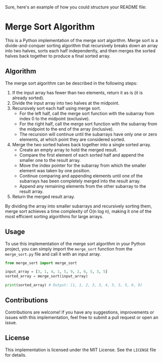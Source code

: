 Sure, here's an example of how you could structure your README file:

# Merge Sort Algorithm

This is a Python implementation of the merge sort algorithm. Merge sort is a divide-and-conquer sorting algorithm that recursively breaks down an array into two halves, sorts each half independently, and then merges the sorted halves back together to produce a final sorted array.

## Algorithm

The merge sort algorithm can be described in the following steps:
1. If the input array has fewer than two elements, return it as is (it is already sorted).
2. Divide the input array into two halves at the midpoint.
3. Recursively sort each half using merge sort.
   - For the left half, call the merge sort function with the subarray from index 0 to the midpoint (exclusive).
   - For the right half, call the merge sort function with the subarray from the midpoint to the end of the array (inclusive).
   - The recursion will continue until the subarrays have only one or zero elements, at which point they are considered sorted.
4. Merge the two sorted halves back together into a single sorted array.
   - Create an empty array to hold the merged result.
   - Compare the first element of each sorted half and append the smaller one to the result array.
   - Move the index pointer for the subarray from which the smaller element was taken by one position.
   - Continue comparing and appending elements until one of the subarrays has been completely merged into the result array.
   - Append any remaining elements from the other subarray to the result array.
5. Return the merged result array.

By dividing the array into smaller subarrays and recursively sorting them, merge sort achieves a time complexity of O(n log n), making it one of the most efficient sorting algorithms for large arrays.

## Usage

To use this implementation of the merge sort algorithm in your Python project, you can simply import the `merge_sort` function from the `merge_sort.py` file and call it with an input array.

```python
from merge_sort import merge_sort

input_array = [3, 1, 4, 1, 5, 9, 2, 6, 5, 3, 5]
sorted_array = merge_sort(input_array)

print(sorted_array) # Output: [1, 1, 2, 3, 3, 4, 5, 5, 5, 6, 9]
```

## Contributions

Contributions are welcome! If you have any suggestions, improvements or issues with this implementation, feel free to submit a pull request or open an issue.

## License

This implementation is licensed under the MIT License. See the `LICENSE` file for details.
